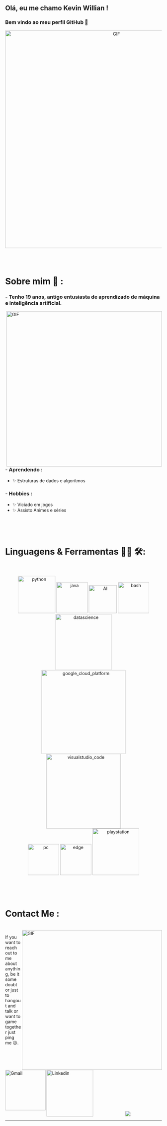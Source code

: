 ## Olá, eu me chamo Kevin Willian ! 
### Bem vindo ao meu perfil GitHub 👋

<div align="center">
<img hight="300" width="700" alt="GIF" align="center" src="https://github.com/Xx-Ashutosh-xX/Xx-Ashutosh-xX/blob/master/assets/208593.gif">
</div>

</br>
</br>
</br>


# Sobre mim 💬 :

### - Tenho 19 anos, antigo entusiasta de aprendizado de máquina e inteligência artificial.

<img hight="400" width="500" alt="GIF" align="right" src="https://github.com/KevinSilvaa18/KevinSilvaa18/blob/master/assets/1936.gif">

### - Aprendendo :
- ✨ Estruturas de dados e algoritmos

### - Hobbies : 
- ✨ Viciado em jogos
- ✨ Assisto Animes e séries

</br>
</br>
</br>



# Linguagens & Ferramentas 👨‍💻 🛠:
</br>

<p align="center">

<!-- For more icons please follow  https://github.com/MikeCodesDotNET/ColoredBadges -->
<img src="https://github.com/KevinSilvaa18/KevinSilvaa18/blob/master/assets/icons/python.png" alt="python" width="120" hight="50">
<img src="https://github.com/KevinSilvaa18/KevinSilvaa18/blob/master/assets/icons/java.png" alt="java"  width="100" hight="50">
<img src="https://github.com/KevinSilvaa18/KevinSilvaa18/blob/master/assets/icons/ai.png" alt="AI" width="90" hight="50">
<img src="https://github.com/KevinSilvaa18/KevinSilvaa18/blob/master/assets/icons/bash.png" alt="bash" width="100" hight="50">
<img src="https://github.com/KevinSilvaa18/KevinSilvaa18/blob/master/assets/icons/datascience.png" alt="datascience" width="180" hight="50">
</br>
<img src="https://github.com/KevinSilvaa18/KevinSilvaa18/blob/master/assets/icons/google_cloud_platform.png" alt="google_cloud_platform" width="270" hight="50">
<img src="https://github.com/KevinSilvaa18/KevinSilvaa18/blob/master/assets/icons/visualstudio_code.png" alt="visualstudio_code" width="240" hight="50">
</br>
<img src="https://github.com/KevinSilvaa18/KevinSilvaa18/blob/master/assets/icons/pc.png" alt="pc" width="100" hight="50">
<img src="https://github.com/KevinSilvaa18/KevinSilvaa18/blob/master/assets/icons/edge.png" alt="edge" width="100" hight="50">
<img src="https://github.com/KevinSilvaa18/KevinSilvaa18/blob/master/assets/icons/playstation@3x.png" alt="playstation" width="150" hight="50">
</p>
</br>
</br>
</br>



# Contact Me :

<p>
 </br>


<img hight="320" width="450" align="right" alt="GIF" src="https://github.com/KevinSilvaa18/KevinSilvaa18/blob/master/assets/93195.gif">


If you want to reach out to me about anything, be it some doubt or just to hangout and talk or want to game together just ping me 😉.

<a href="kevinwilliandasilva@gmail.com">
 <img align="left" alt="Gmail" width="130" hight="100" src="https://github.com/KevinSilvaa18/KevinSilvaa18/blob/master/assets/icons/gmail.png" />
</a>
<a href="https://www.linkedin.com/in/kevin-silva-835439238/">
  <img align="left" alt="Linkedin" width="150" hight="100" src="https://github.com/KevinSilvaa18/KevinSilvaa18/blob/master/assets/icons/linkedin.png" />
</br>
</br>
</br>

 

</br>
</br>
</br>
</br>
</br>
</br>
</br>



<p align="center" >  
  <a href="https://github.com/anuraghazra/github-readme-stats"> 
<img  src="https://github-readme-stats.vercel.app/api?username=KevinSilvaa18&&show_icons=true&theme=radical"/>
  </a>
  </p>

*************
